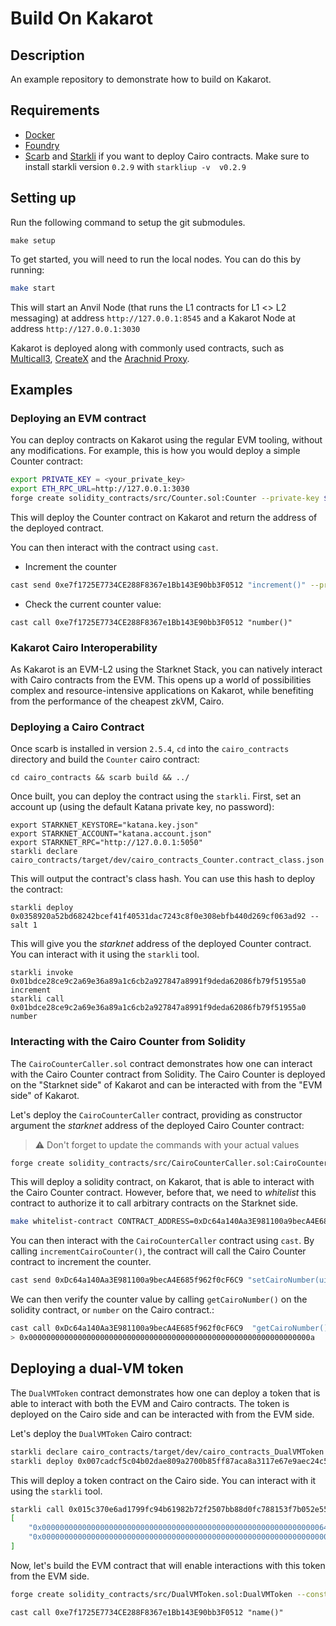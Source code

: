 # Build On Kakarot

## Description

An example repository to demonstrate how to build on Kakarot.

## Requirements

- [Docker](https://docs.docker.com/get-docker/)
- [Foundry](https://book.getfoundry.sh/getting-started/installation)
- [Scarb](https://docs.swmansion.com/scarb/download.html#install-via-asdf) and [Starkli](https://github.com/xJonathanLEI/starkli) if you want to deploy Cairo contracts. Make sure to install starkli version `0.2.9` with `starkliup -v  v0.2.9`

## Setting up

Run the following command to setup the git submodules.

```
make setup
```

To get started, you will need to run the local nodes. You can do this by running:

```sh
make start
```

This will start an Anvil Node (that runs the L1 contracts for L1 <> L2 messaging) at address `http://127.0.0.1:8545` and a Kakarot Node at address `http://127.0.0.1:3030`

Kakarot is deployed along with commonly used contracts, such as [Multicall3](https://github.com/mds1/multicall/blob/main/src/Multicall3.sol), [CreateX](https://github.com/pcaversaccio/createx?tab=readme-ov-file#permissioned-deploy-protection-and-cross-chain-redeploy-protection) and the [Arachnid Proxy](https://github.com/Arachnid/deterministic-deployment-proxy).

## Examples

### Deploying an EVM contract

You can deploy contracts on Kakarot using the regular EVM tooling, without any modifications. For example, this is how you would deploy a simple Counter contract:

```sh
export PRIVATE_KEY = <your_private_key>
export ETH_RPC_URL=http://127.0.0.1:3030
forge create solidity_contracts/src/Counter.sol:Counter --private-key $PRIVATE_KEY
```

This will deploy the Counter contract on Kakarot and return the address of the deployed contract.

You can then interact with the contract using `cast`.

- Increment the counter

```sh
cast send 0xe7f1725E7734CE288F8367e1Bb143E90bb3F0512 "increment()" --private-key $PRIVATE_KEY
```

- Check the current counter value:

```
cast call 0xe7f1725E7734CE288F8367e1Bb143E90bb3F0512 "number()"
```

### Kakarot Cairo Interoperability

As Kakarot is an EVM-L2 using the Starknet Stack, you can natively interact with Cairo contracts from the EVM. This opens up a world of possibilities complex and resource-intensive applications on Kakarot, while benefiting from the performance of the cheapest zkVM, Cairo.

### Deploying a Cairo Contract

Once scarb is installed in version `2.5.4`, `cd` into the `cairo_contracts` directory and build the `Counter` cairo contract:

```
cd cairo_contracts && scarb build && ../
```

Once built, you can deploy the contract using the `starkli`. First, set an account up (using the default Katana private key, no password):

```
export STARKNET_KEYSTORE="katana.key.json"
export STARKNET_ACCOUNT="katana.account.json"
export STARKNET_RPC="http://127.0.0.1:5050"
starkli declare cairo_contracts/target/dev/cairo_contracts_Counter.contract_class.json
```

This will output the contract's class hash. You can use this hash to deploy the contract:

```
starkli deploy 0x0358920a52bd68242bcef41f40531dac7243c8f0e308ebfb440d269cf063ad92 --salt 1
```

This will give you the _starknet_ address of the deployed Counter contract. You can interact with it using the `starkli` tool.

```
starkli invoke 0x01bdce28ce9c2a69e36a89a1c6cb2a927847a8991f9deda62086fb79f51955a0 increment
starkli call 0x01bdce28ce9c2a69e36a89a1c6cb2a927847a8991f9deda62086fb79f51955a0 number
```

### Interacting with the Cairo Counter from Solidity

The `CairoCounterCaller.sol` contract demonstrates how one can interact with the Cairo Counter contract from Solidity. The Cairo Counter is deployed on the "Starknet side" of Kakarot and can be interacted with from the "EVM side" of Kakarot.

Let's deploy the `CairoCounterCaller` contract, providing as constructor argument the _starknet_ address of the deployed Cairo Counter contract:

> ⚠️ Don't forget to update the commands with your actual values

```sh
forge create solidity_contracts/src/CairoCounterCaller.sol:CairoCounterCaller --constructor-args 0x01bdce28ce9c2a69e36a89a1c6cb2a927847a8991f9deda62086fb79f51955a0 --private-key $PRIVATE_KEY
```

This will deploy a solidity contract, on Kakarot, that is able to interact with the Cairo Counter contract. However, before that, we need to _whitelist_ this contract to authorize it to call arbitrary contracts on the Starknet side.

```sh
make whitelist-contract CONTRACT_ADDRESS=0xDc64a140Aa3E981100a9becA4E685f962f0cF6C9
```

You can then interact with the `CairoCounterCaller` contract using `cast`. By calling `incrementCairoCounter()`, the contract will call the Cairo Counter contract to increment the counter.

```sh
cast send 0xDc64a140Aa3E981100a9becA4E685f962f0cF6C9 "setCairoNumber(uint256 newNumber)" 10 --private-key $PRIVATE_KEY
```

We can then verify the counter value by calling `getCairoNumber()` on the solidity contract, or `number` on the Cairo contract.:

```sh
cast call 0xDc64a140Aa3E981100a9becA4E685f962f0cF6C9  "getCairoNumber()"
> 0x000000000000000000000000000000000000000000000000000000000000000a
```

## Deploying a dual-VM token

The `DualVMToken` contract demonstrates how one can deploy a token that is able to interact with both the EVM and Cairo contracts. The token is deployed on the Cairo side and can be interacted with from the EVM side.

Let's deploy the `DualVMToken` Cairo contract:

```sh
starkli declare cairo_contracts/target/dev/cairo_contracts_DualVMToken.contract_class.json
starkli deploy 0x007cadcf5c04b02dae809a2700b85ff87aca8a3117e67e9aec24c5513730b1c1 100 0 0xb3ff441a68610b30fd5e2abbf3a1548eb6ba6f3559f2862bf2dc757e5828ca --salt 1
```

This will deploy a token contract on the Cairo side. You can interact with it using the `starkli` tool.

```sh
starkli call 0x015c370e6ad1799fc94b61982b72f2507bb88d0fc788153f7b052e55f7ea59bf "balance_of" 0xb3ff441a68610b30fd5e2abbf3a1548eb6ba6f3559f2862bf2dc757e5828ca
[
    "0x0000000000000000000000000000000000000000000000000000000000000064",
    "0x0000000000000000000000000000000000000000000000000000000000000000"
]
```

Now, let's build the EVM contract that will enable interactions with this token from the EVM side.

```sh
forge create solidity_contracts/src/DualVMToken.sol:DualVMToken --constructor-args 0x48f6647d67bea35bb6978fb891674882069465e5f181886c58fc70887c45fa1 0x015c370e6ad1799fc94b61982b72f2507bb88d0fc788153f7b052e55f7ea59bf --private-key $PRIVATE_KEY
```

```
cast call 0xe7f1725E7734CE288F8367e1Bb143E90bb3F0512 "name()"
```
